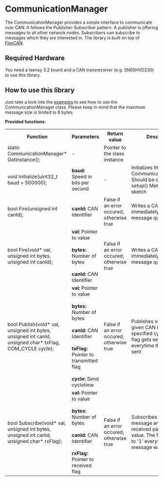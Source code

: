 
# CommunicationManager
The CommunicationManager provides a simple interface to communicate over CAN. It follows the Publisher-Subscriber pattern.
A publisher is offering messages to all other network nodes. Subscribers can subscribe to messages which they are interested in.
The library is built on top of [FlexCAN](https://github.com/pawelsky/FlexCAN_Library).

## Required Hardware
You need a teensy 3.2 board and a CAN transreceiver (e.g. SN65HVD230) to use this library.

## How to use this library
Just take a look into the [examples](examples/) to see how to use the CommunicationManager class. Please keep in mind that the maximum message size is limited to 8 bytes.

**Provided functions:**
<table class="tg">
  <tr>
    <th class="tg-1wig">Function</th>
    <th class="tg-1wig">Parameters</th>
    <th class="tg-1wig">Return value</th>
    <th class="tg-0lax">Description</th>
  </tr>
  <tr>
    <td class="tg-0lax">static CommunicationManager* GetInstance();</td>
    <td class="tg-0lax">-</td>
    <td class="tg-0lax">Pointer to the class instance</td>
    <td class="tg-0lax"></td>
  </tr>
  <tr>
    <td class="tg-0lax">void Initialize(uint32_t baud = 500000);</td>
    <td class="tg-0lax"><b>baud:</b> Speed in bits per second</td>
    <td class="tg-0lax">-</td>
    <td class="tg-0lax">Initializes the CommunicationManager. Should be called in the setup() Method of your sketch</td>
  </tr>
  <tr>
    <td class="tg-0lax">bool Fire(unsigned int canId);</td>
    <td class="tg-0lax"><b style="font-weight:bold">canId:</b><b style="font-weight:normal"> </b>CAN Identifier</td>
    <td class="tg-0lax">False if an error occured, otherwise true</td>
    <td class="tg-0lax">Writes a CAN message immediately into the message queue</td>
  </tr>
  <tr>
    <td class="tg-0lax">bool Fire(void* val, unsigned int bytes, unsigned int canId);</td>
    <td class="tg-0lax"><b style="font-weight:bold">val:</b>  Pointer to value<br><br><b style="font-weight:bold">bytes:</b> Number of bytes<br><br><b style="font-weight:bold">canId:</b> CAN Identifier</td>
    <td class="tg-0lax">False if an error occured, otherwise true</td>
    <td class="tg-0lax">Writes a CAN message immediately into the message queue</td>
  </tr>
  <tr>
    <td class="tg-0lax">bool Publish(void* val, unsigned int bytes, unsigned int canId, unsigned char* txFlag, COM_CYCLE cycle);</td>
    <td class="tg-0lax"><b style="font-weight:bold">val:</b> Pointer to value<br><br>
	<b style="font-weight:bold">bytes:</b> Number of bytes<br><br><b style="font-weight:bold">canId:</b> CAN Identifier<br><br>
	<b style="font-weight:bold">txFlag:</b> Pointer to transmitted flag<br><br><b style="font-weight:bold">cycle:</b> Send cycletime<br><td class="tg-0lax">False if an error occured, otherwise true</td>
    <td class="tg-0lax">Publishes value with the given CAN Identifier with specified cycle time. The flag gets set to '1' everytime the value was sent</td>
  </tr>
  <tr>
    <td class="tg-0lax">bool Subscribe(void* val, unsigned int bytes, unsigned int canId, unsigned char* rxFlag);</td>
    <td class="tg-0lax"><b style="font-weight:bold">val:</b> Pointer to value<br><br>
	<b style="font-weight:bold">bytes:</b> Number of bytes<br><br><b style="font-weight:bold">canId:</b> CAN Identifier<br><br>
	<b style="font-weight:bold">rxFlag:</b> Pointer to received flag<br></td>
    <td class="tg-0lax">False if an error occured, otherwise true</td>
    <td class="tg-0lax">Subscribes to a CAN message and writes the received payload into value. The flag gets set to '1' everytime a message was received</td>
  </tr>
</table>
